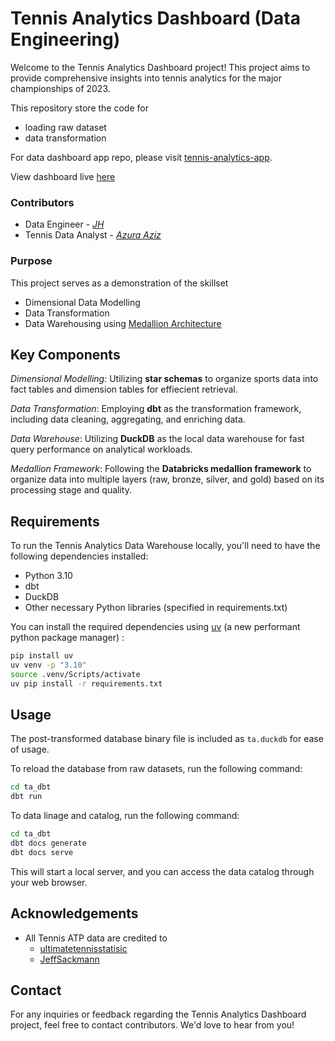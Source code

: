 # Tennis Analytics Dashboard (Data Engineering)

Welcome to the Tennis Analytics Dashboard project! This project aims to provide comprehensive insights into tennis analytics for the major championships of 2023.

This repository store the code for

- loading raw dataset
- data transformation

For data dashboard app repo, please visit [tennis-analytics-app](https://github.com/jhueilim96/tennis-analytics-app).

View dashboard live [here](https://ta-app.ashymeadow-e82ce265.southeastasia.azurecontainerapps.io)

### Contributors

- Data Engineer - _[JH](https://github.com/jhueilim96)_
- Tennis Data Analyst - _[Azura Aziz](https://github.com/azuraaziz)_

### Purpose

This project serves as a demonstration of the skillset

- Dimensional Data Modelling
- Data Transformation
- Data Warehousing using [Medallion Architecture](https://www.databricks.com/glossary/medallion-architecture)

## Key Components

_Dimensional Modelling_: Utilizing **star schemas** to organize sports data into fact tables and dimension tables for effiecient retrieval.

_Data Transformation_: Employing **dbt** as the transformation framework, including data cleaning, aggregating, and enriching data.

_Data Warehouse_: Utilizing **DuckDB** as the local data warehouse for fast query performance on analytical workloads.

_Medallion Framework_: Following the **Databricks medallion framework** to organize data into multiple layers (raw, bronze, silver, and gold) based on its processing stage and quality.

## Requirements

To run the Tennis Analytics Data Warehouse locally, you'll need to have the following dependencies installed:

- Python 3.10
- dbt
- DuckDB
- Other necessary Python libraries (specified in requirements.txt)

You can install the required dependencies using [uv](https://pypi.org/project/uv/) (a new performant python package manager) :

```bash
pip install uv
uv venv -p "3.10"
source .venv/Scripts/activate
uv pip install -r requirements.txt
```

## Usage

The post-transformed database binary file is included as `ta.duckdb` for ease of usage.

To reload the database from raw datasets, run the following command:

```bash
cd ta_dbt
dbt run
```

To data linage and catalog, run the following command:

```bash
cd ta_dbt
dbt docs generate
dbt docs serve
```

This will start a local server, and you can access the data catalog through your web browser.

## Acknowledgements

- All Tennis ATP data are credited to
  - [ultimatetennisstatisic](https://www.ultimatetennisstatistics.com/)
  - [JeffSackmann](https://github.com/JeffSackmann/tennis_atp)

## Contact

For any inquiries or feedback regarding the Tennis Analytics Dashboard project, feel free to contact contributors. We'd love to hear from you!
